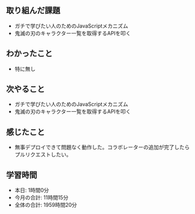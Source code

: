 ## 取り組んだ課題
- ガチで学びたい人のためのJavaScriptメカニズム
- 鬼滅の刃のキャラクター一覧を取得するAPIを叩く
## わかったこと
-  特に無し
## 次やること
- ガチで学びたい人のためのJavaScriptメカニズム
- 鬼滅の刃のキャラクター一覧を取得するAPIを叩く
## 感じたこと
- 無事デプロイできて問題なく動作した。コラボレーターの追加が完了したらプルリクエストしたい。
## 学習時間
- 本日: 1時間0分
- 今月の合計: 11時間15分
- 全体の合計: 1959時間20分
